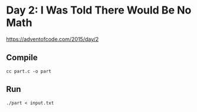 # Day 2: I Was Told There Would Be No Math

<https://adventofcode.com/2015/day/2>

## Compile

```shell
cc part.c -o part
```

## Run

```shell
./part < input.txt
```
